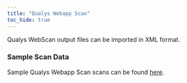 ```yaml
---
title: "Qualys Webapp Scan"
toc_hide: true
---
```

Qualys WebScan output files can be imported in XML format.

### Sample Scan Data
Sample Qualys Webapp Scan scans can be found [here](https://github.com/DefectDojo/django-DefectDojo/tree/master/unittests/scans/qualys_webapp).
